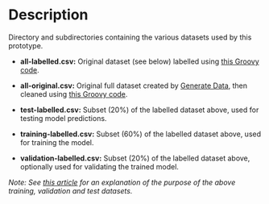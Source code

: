 # Description
Directory and subdirectories containing the various datasets used by this prototype.

- __all-labelled.csv:__
Original dataset (see below) labelled using [this Groovy code](https://github.com/Peter-Martin/mobile-subscribers/blob/master/prepare-data/src/Label.groovy).

- __all-original.csv:__
Original full dataset created by [Generate Data](http://generatedata.com/), then cleaned using [this Groovy code](https://github.com/Peter-Martin/mobile-subscribers/blob/master/prepare-data/src/Clean.groovy).

- __test-labelled.csv:__
Subset (20%) of the labelled dataset above, used for testing model predictions.

- __training-labelled.csv:__
Subset (60%) of the labelled dataset above, used for training the model.

- __validation-labelled.csv:__
Subset (20%) of the labelled dataset above, optionally used for validating the trained model.

_Note: See [this article](https://towardsdatascience.com/train-validation-and-test-sets-72cb40cba9e7) for an
explanation of the purpose of the above training, validation and test datasets._
